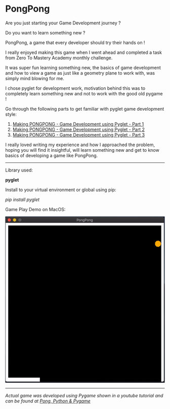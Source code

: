 # PongPong

Are you just starting your Game Development journey ?

Do you want to learn something new ?

PongPong, a game that every developer should try their hands on !

I really enjoyed making this game when I went ahead and completed a task from Zero To Mastery Academy monthly challenge.

It was super fun learning something new, the basics of game development and how to view a game as just like a geometry plane to work with, was simply mind blowing for me.

I chose pyglet for development work, motivation behind this was to completely learn something new and not to work with the good old pygame !

Go through the following parts to get familiar with pyglet game development style:

1. [Making PONGPONG - Game Development using Pyglet - Part 1](https://blog.codekaro.info/making-pongpong-game-development-using-pyglet-part-1)
2. [Making PONGPONG - Game Development using Pyglet - Part 2](https://blog.codekaro.info/making-pongpong-game-development-using-pyglet-part-2)
3. [Making PONGPONG - Game Development using Pyglet - Part 3](https://blog.codekaro.info/making-pongpong-game-development-using-pyglet-part-3)

I really loved writing my experience and how I approached the problem, hoping you will find it insightful, will learn something new and get to know basics of developing a game like PongPong.

---

Library used:

**pyglet**

Install to your virtual environment or global using pip:

*pip install pyglet*

Game Play Demo on MacOS:

![Game_play on mac](pong_game_play.gif)

---

*Actual game was developed using Pygame shown in a youtube tutorial and can be found at [Pong, Python & Pygame](https://www.youtube.com/watch?v=JRLdbt7vK-E)*
